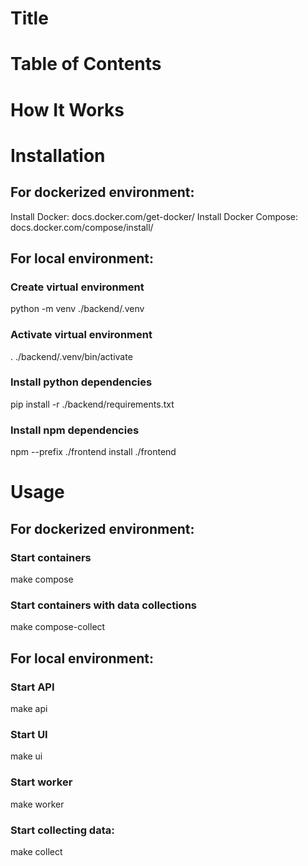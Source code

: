 # Title

# Table of Contents

# How It Works

# Installation
## For dockerized environment:
Install Docker: docs.docker.com/get-docker/
Install Docker Compose: docs.docker.com/compose/install/

## For local environment:
### Create virtual environment
python -m venv ./backend/.venv
### Activate virtual environment
. ./backend/.venv/bin/activate
### Install python dependencies
pip install -r ./backend/requirements.txt

### Install npm dependencies
npm --prefix ./frontend install ./frontend


# Usage

## For dockerized environment:
### Start containers
make compose
### Start containers with data collections
make compose-collect

## For local environment:
### Start API
make api
### Start UI
make ui
### Start worker
make worker
### Start collecting data:
make collect
